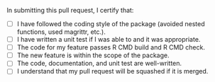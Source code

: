 In submitting this pull request, I certify that:
- [ ] I have followed the coding style of the package (avoided nested functions,
used magrittr, etc.).
- [ ] I have written a unit test if I was able to and it was appropriate.
- [ ] The code for my feature passes R CMD build and R CMD check.
- [ ] The new feature is within the scope of the package.
- [ ] The code, documentation, and unit test are well-written.
- [ ] I understand that my pull request will be squashed if it is merged.
